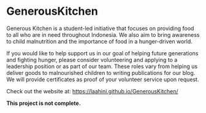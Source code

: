 # GenerousKitchen
Generous Kitchen is a student-led initiative that focuses on providing food to all who are in need throughout Indonesia. We also aim to bring awareness to child malnutrition and the importance of food in a hunger-driven world.


If you would like to help support us in our goal of helping future generations and fighting hunger, please consider volunteering and applying to a leadership position or as part of our team. These roles vary from helping us deliver goods to malnourished children to writing publications for our blog. We will provide certificates as proof of your volunteer service upon request.

Check out the website at: https://laahini.github.io/GenerousKitchen/

**This project is not complete.**
